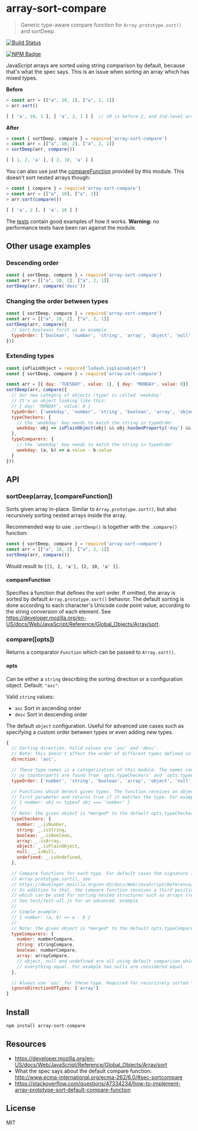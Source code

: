 # array-sort-compare

> Generic type-aware compare function for `Array.prototype.sort()` and sortDeep.

[![Build Status](https://travis-ci.org/kimmobrunfeldt/array-sort-compare.svg?branch=master)](https://travis-ci.org/kimmobrunfeldt/array-sort-compare)

[![NPM Badge](https://nodei.co/npm/array-sort-compare.png?downloads=true)](https://www.npmjs.com/package/array-sort-compare)

JavaScript arrays are sorted using string comparison by default, because that's what the spec says.
This is an issue when sorting an array which has mixed types.

**Before**

```js
> const arr = [["a", 10, 1], ["a", 2, 1]]
> arr.sort()

[ [ 'a', 10, 1 ], [ 'a', 2, 1 ] ]  // 10 is before 2, and 2nd-level arrays are not sorted
```

**After**

```js
> const { sortDeep, compare } = require('array-sort-compare')
> const arr = [["a", 10, 2], ["a", 2, 1]]
> sortDeep(arr, compare())

[ [ 1, 2, 'a' ], [ 2, 10, 'a' ] ]
```

You can also use just the [compareFunction](https://developer.mozilla.org/en-US/docs/Web/JavaScript/Reference/Global_Objects/Array/sort#Parameters)
provided by this module. This doesn't sort nested arrays though:

```js
> const { compare } = require('array-sort-compare')
> const arr = [["a", 10], ["a", 2]]
> arr.sort(compare())

[ [ 'a', 2 ], [ 'a', 10 ] ]
```

The [tests](test/test-all.js) contain good examples of how it works. **Warning:** no performance
tests have been ran against the module.


## Other usage examples

### Descending order

```js
const { sortDeep, compare } = require('array-sort-compare')
const arr = [["a", 10, 2], ["a", 2, 1]]
sortDeep(arr, compare('desc'))
```

### Changing the order between types

```js
const { sortDeep, compare } = require('array-sort-compare')
const arr = [["a", 10, 2], ["a", 2, 1]]
sortDeep(arr, compare({
  // Sort booleans first as an example
  typeOrder: ['boolean', 'number', 'string', 'array', 'object', 'null', 'undefined']
}))
```

### Extending types

```js
const isPlainObject = require('lodash.isplainobject')
const { sortDeep, compare } = require('array-sort-compare')

const arr = [{ day: 'TUESDAY', value: 1}, { day: 'MONDAY', value: 0}]
sortDeep(arr, compare({
  // Our new category of objects (type) is called 'weekday'
  // It's an object looking like this:
  // { day: 'MONDAY', value: 0 }
  typeOrder: ['weekday', 'number', 'string', 'boolean', 'array', 'object', 'null', 'undefined'],
  typeCheckers: {
    // the 'weekday' key needs to match the string in typeOrder
    weekday: obj => isPlainObject(obj) && obj.hasOwnProperty('day') && obj.hasOwnProperty('value')
  },
  typeComparers: {
    // the 'weekday' key needs to match the string in typeOrder
    weekday: (a, b) => a.value - b.value
  }
}))
```


## API

### sortDeep(array, [compareFunction])

Sorts given array in-place. Similar to `Array.prototype.sort()`, but also recursively sorting nested
arrays inside the array.

Recommended way to use `.sortDeep()` is together with the `.compare()` function:

```js
const { sortDeep, compare } = require('array-sort-compare')
const arr = [["a", 10, 2], ["a", 2, 1]]
sortDeep(arr, compare())
```

Would result to `[[1, 2, 'a'], [2, 10, 'a' ]]`.

#### compareFunction

Specifies a function that defines the sort order. If omitted, the array is sorted by default
`Array.prototype.sort()` behavior. The default sorting is done according to
each character's Unicode code point value, according to the string conversion of each element.
See https://developer.mozilla.org/en-US/docs/Web/JavaScript/Reference/Global_Objects/Array/sort.


### compare([opts])

Returns a comparator `Function` which can be passed to `Array.sort()`.

#### opts

Can be either a `string` describing the sorting direction or a configuration object. Default: `"asc"`.

Valid `string` values:

* `asc` Sort in ascending order
* `desc` Sort in descending order

The default `object` configuration. Useful for advanced use cases such as specifying a custom order
between types or even adding new types.

```js
{
  // Sorting direction. Valid values are 'asc' and 'desc'.
  // Note: this doesn't affect the order of different types defined in `opts.typeOrder`
  direction: 'asc',

  // These type names is a categorization of this module. The names can be anything, as long
  // as counterparts are found from `opts.typeCheckers` and `opts.typeComparers`.
  typeOrder: ['number', 'string', 'boolean', 'array', 'object', 'null', 'undefined'],

  // Functions which detect given types. The function receives an object of unknown type as the
  // first parameter and returns true if it matches the type. For example
  // { number: obj => typeof obj === 'number' }
  //
  // Note: the given object is *merged* to the default opts.typeCheckers
  typeCheckers: {
    number: _.isNumber,
    string: _.isString,
    boolean: _.isBoolean,
    array: _.isArray,
    object: _.isPlainObject,
    null: _.isNull,
    undefined: _.isUndefined,
  },

  // Compare functions for each type. For default cases the signature is the same as
  // Array.prototype.sort(), see
  // https://developer.mozilla.org/en-US/docs/Web/JavaScript/Reference/Global_Objects/Array/sort#Description
  // In addition to that, the compare function receives a third positional argument `genericCompare`,
  // which can be used for sorting nested structures such as arrays (recursion).
  // See test/test-all.js for an advanced. example
  //
  // Simple example:
  // { number: (a, b) => a - b }
  //
  // Note: the given object is *merged* to the default opts.typeComparers
  typeComparers: {
    number: numberCompare,
    string: stringCompare,
    boolean: numberCompare,
    array: arrayCompare,
    // object, null and undefined are all using default comparison which considers
    // everything equal. For example two nulls are considered equal
  },

  // Always use 'asc' for these type. Required for recursively sorted "container" types
  ignoreDirectionOfTypes: ['array']
}
```

## Install

```bash
npm install array-sort-compare
```


## Resources

* https://developer.mozilla.org/en-US/docs/Web/JavaScript/Reference/Global_Objects/Array/sort
* What the spec says about the default compare function: http://www.ecma-international.org/ecma-262/6.0/#sec-sortcompare
* https://stackoverflow.com/questions/47334234/how-to-implement-array-prototype-sort-default-compare-function


## License

MIT
